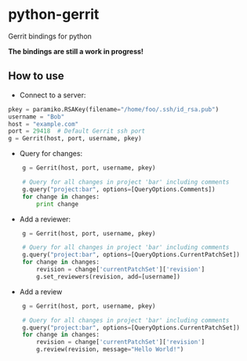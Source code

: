 python-gerrit
=============
Gerrit bindings for python

**The bindings are still a work in progress!**

How to use
----------
* Connect to a server:
```python
pkey = paramiko.RSAKey(filename="/home/foo/.ssh/id_rsa.pub")
username = "Bob"
host = "example.com"
port = 29418  # Default Gerrit ssh port
g = Gerrit(host, port, username, pkey)
```
* Query for changes:
```python
    g = Gerrit(host, port, username, pkey)

    # Query for all changes in project 'bar' including comments
    g.query("project:bar", options=[QueryOptions.Comments])
    for change in changes:
    	print change
```

* Add a reviewer:
```python
    g = Gerrit(host, port, username, pkey)

    # Query for all changes in project 'bar' including comments
    g.query("project:bar", options=[QueryOptions.CurrentPatchSet])
    for change in changes:
    	revision = change['currentPatchSet']['revision']
    	g.set_reviewers(revision, add=[username])
```
* Add a review
```python
    g = Gerrit(host, port, username, pkey)

    # Query for all changes in project 'bar' including comments
    g.query("project:bar", options=[QueryOptions.CurrentPatchSet])
    for change in changes:
    	revision = change['currentPatchSet']['revision']
    	g.review(revision, message="Hello World!")
```


